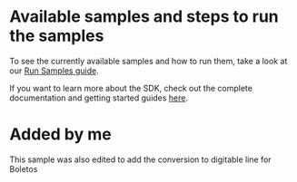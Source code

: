 # Available samples and steps to run the samples

To see the currently available samples and how to run them, take a look at our [Run Samples guide](https://docs.scandit.com/data-capture-sdk/flutter/samples/run-samples.html).

If you want to learn more about the SDK, check out the complete documentation and getting started guides [here](https://docs.scandit.com/data-capture-sdk/flutter/).

# Added by me
This sample was also edited to add the conversion to digitable line for Boletos 
